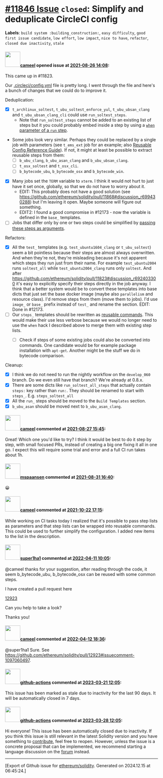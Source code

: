 # [\#11846 Issue](https://github.com/ethereum/solidity/issues/11846) `closed`: Simplify and deduplicate CircleCI config
**Labels**: `build system :building_construction:`, `easy difficulty`, `good first issue candidate`, `low effort`, `low impact`, `nice to have`, `refactor`, `closed due inactivity`, `stale`


#### <img src="https://avatars.githubusercontent.com/u/137030?v=4" width="50">[cameel](https://github.com/cameel) opened issue at [2021-08-26 14:08](https://github.com/ethereum/solidity/issues/11846):

This came up in #11823.

Our [.circleci/config.yml](https://github.com/ethereum/solidity/blob/develop/.circleci/config.yml) file is pretty long. I went through the file and here's a bunch of changes that we could do to improve it.

Deduplication:
- [x] `t_archlinux_soltest`, `t_ubu_soltest_enforce_yul`, `t_ubu_ubsan_clang` and `t_ubu_ubsan_clang_cli` could use `run_soltest_steps`.
    - Note that `run_soltest_steps` cannot be added to an existing list of steps but it you could probably embed inside a step by using a [`when` parameter of a `run` step](https://circleci.com/docs/2.0/configuration-reference/#run).
- Some jobs look very similar. Perhaps they could be replaced by a single job with parameters (see `t_ems_ext` job for an example; also [Reusable Config Reference Guide](https://circleci.com/docs/2.0/reusing-config/)). If not, it might at least be possible to extract reusable steps from them:
    - [ ] `b_ubu_clang`, `b_ubu_asan_clang` and `b_ubu_ubsan_clang`.
    - [ ] `t_osx_soltest` and `t_osx_cli`.
    - [ ] `b_bytecode_ubu`, `b_bytecode_osx` and `b_bytecode_win`. 
- [x] Many jobs set the `TERM` variable to `xterm`. I think it would not hurt to just have it set once, globally, so that we do not have to worry about it.
    - EDIT: This probably does not have a good solution (see https://github.com/ethereum/solidity/pull/11868#discussion_r699430288) but I'm leaving it open. Maybe someone will figure out something.
    - EDIT2: I found a good compromise in #12173 - now the variable is defined in the `base_` templates.
- [ ] Jobs that differ only by one or two steps could be simplified by [passing these steps as arguments](https://circleci.com/docs/2.0/reusing-config/#steps).

Refactors:
- [x] All the `test_` templates (e.g. `test_ubuntu1604_clang` or `t_ubu_soltest`) seem a bit pointless because their steps are almost always overwritten. And when they're not, they're misleading because it's not apparent which steps they run just from their name. For example `test_ubuntu2004` runs `soltest_all` while `test_ubuntu2004_clang` runs only `soltest`. And after https://github.com/ethereum/solidity/pull/11823#discussion_r692403300 it's easy to explicitly specify their steps directly in the job anyway. I think that a better system would be to convert these templates into base dicts that just set the base docker image (maybe also `parallelism` and resource class). I'd remove steps from them (move them to jobs). I'd use `image_` or `base_` prefix instead of `test_` and rename the section. EDIT: Done in #12173.
- [ ] Our `steps_` templates should be rewritten as [reusable commands](https://circleci.com/docs/2.0/reusing-config/#authoring-reusable-commands). This would make their use less verbose because we would no longer need to use the `when` hack I described above to merge them with existing step lists.
    - [ ] Check if steps of some existing jobs could also be converted into commands. One candidate would be for example package installation with `apt-get`. Another might be the stuff we do in bytecode comparison.


Cleanup:
- [x] I think we do not need to run the nightly workflow on the `develop_060` branch. Do we even still have that branch? We're already at 0.8.x.
- [x] There are some dicts like `run_soltest_all_steps` that actually contain `steps:` key rather than `run:`. They should be renamed to start with `steps_`. E.g. `steps_soltest_all`
- [x] All the `run_` steps should be moved to the `Build Templates` section.
- [x] `b_ubu_asan` should be moved next to `b_ubu_asan_clang`.

#### <img src="https://avatars.githubusercontent.com/u/137030?v=4" width="50">[cameel](https://github.com/cameel) commented at [2021-08-27 15:45](https://github.com/ethereum/solidity/issues/11846#issuecomment-907297178):

Great! Which one you'd like to try? I think it would be best to do it step by step, with small focused PRs, instead of creating a big one fixing it all in one go. I expect this will require some trial and error and a full CI run takes about 1h.

#### <img src="https://avatars.githubusercontent.com/u/41229911?u=3e8716a8f3246c2b0812d176b68594e23db2cf55&v=4" width="50">[mspaansen](https://github.com/mspaansen) commented at [2021-08-31 16:40](https://github.com/ethereum/solidity/issues/11846#issuecomment-909402002):

😀

#### <img src="https://avatars.githubusercontent.com/u/137030?v=4" width="50">[cameel](https://github.com/cameel) commented at [2021-10-22 17:15](https://github.com/ethereum/solidity/issues/11846#issuecomment-949820821):

While working on CI tasks today I realized that it's possible to pass step lists as parameters and that step lists can be wrapped into reusable commands. This could be used to further simplify the configuration. I added new items to the list in the description.

#### <img src="https://avatars.githubusercontent.com/u/9015360?u=86781d438dd797a1995b1c5e9a360cefb1a58b26&v=4" width="50">[super1ha1](https://github.com/super1ha1) commented at [2022-04-11 10:05](https://github.com/ethereum/solidity/issues/11846#issuecomment-1094854222):

@cameel thanks for your suggestion, after reading through the code, 
it seem b_bytecode_ubu, b_bytecode_osx can be reused with some common steps.


I have created a pull request here

[12923](https://github.com/ethereum/solidity/pull/12923)

Can you help to take a look? 

Thanks you!

#### <img src="https://avatars.githubusercontent.com/u/137030?v=4" width="50">[cameel](https://github.com/cameel) commented at [2022-04-12 18:36](https://github.com/ethereum/solidity/issues/11846#issuecomment-1097065045):

@super1ha1 Sure. See https://github.com/ethereum/solidity/pull/12923#issuecomment-1097060497.

#### <img src="https://avatars.githubusercontent.com/in/15368?v=4" width="50">[github-actions](https://github.com/apps/github-actions) commented at [2023-03-21 12:05](https://github.com/ethereum/solidity/issues/11846#issuecomment-1477721966):

This issue has been marked as stale due to inactivity for the last 90 days.
It will be automatically closed in 7 days.

#### <img src="https://avatars.githubusercontent.com/in/15368?v=4" width="50">[github-actions](https://github.com/apps/github-actions) commented at [2023-03-28 12:05](https://github.com/ethereum/solidity/issues/11846#issuecomment-1486751076):

Hi everyone! This issue has been automatically closed due to inactivity.
If you think this issue is still relevant in the latest Solidity version and you have something to [contribute](https://docs.soliditylang.org/en/latest/contributing.html), feel free to reopen.
However, unless the issue is a concrete proposal that can be implemented, we recommend starting a language discussion on the [forum](https://forum.soliditylang.org) instead.


-------------------------------------------------------------------------------



[Export of Github issue for [ethereum/solidity](https://github.com/ethereum/solidity). Generated on 2024.12.15 at 06:45:24.]

